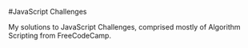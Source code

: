 #JavaScript Challenges

My solutions to JavaScript Challenges, comprised mostly of Algorithm Scripting from FreeCodeCamp.
